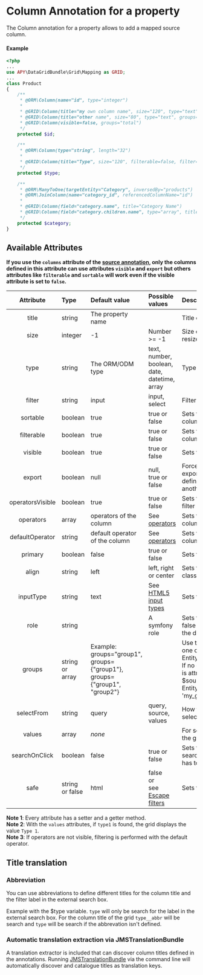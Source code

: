 Column Annotation for a property
================================

The Column annotation for a property allows to add a mapped source column.

#### Example
```php
<?php
...
use APY\DataGridBundle\Grid\Mapping as GRID;
...
class Product
{
    /**
     * @ORM\Column(name="id", type="integer")
     *
     * @GRID\Column(title="my own column name", size="120", type="text")
     * @GRID\Column(title="other name", size="80", type="text", groups={"admin", "backend"})
     * @GRID\Column(visible=false, groups="total")
     */
    protected $id;

    /**
     * @ORM\Column(type="string", length="32")
     *
     * @GRID\Column(title="Type", size="120", filterable=false, filter="select",  selectFrom="values", values={"type1"="Type 1","type2"="Type 2"}, groups={"default", "admin", "backend", "total"})
     */
    protected $type;

    /**
     * @ORM\ManyToOne(targetEntity="Category", inversedBy="products")
     * @ORM\JoinColumn(name="category_id", referencedColumnName="id")
     *
     * @GRID\Column(field="category.name", title="Category Name")
     * @GRID\Column(field="category.children.name", type="array", title="Category Children")
     */
    protected $category;
}
```

## Available Attributes

**If you use the `columns` attribute of the [source annotation](https://github.com/Abhoryo/APYDataGridBundle/blob/master/Resources/doc/columns_configuration/annotations/source_annotation.md), only the columns defined in this attribute can use attributes `visible` and `export` but others attributes like `filterable` and `sortable` will work even if the visible attribute is set to `false`.**

|Attribute|Type|Default value|Possible values|Description|
|:--:|:--|:--|:--|:--|
|title|string|The property name||Title of the column|
|size|integer|-1|Number >= -1|Size of the column (-1 means auto resize)|
|type|string|The ORM/ODM type|text, number, boolean, date, datetime, array|Type of the column.|
|filter|string|input|input, select|Filter type of the column.|
|sortable|boolean|true|true or false|Sets the possibility of sortering of the column|
|filterable|boolean|true|true or false|Sets the possibility of filtering of the column|
|visible|boolean|true|true or false|Sets the visibilty of the column|
|export|boolean|null|null,<br />true or false|Forces the visibilty of the column for exports. A null value means that the defined visibility isn't forced to another value for exports|
|operatorsVisible|boolean|true|true or false|Sets the visibilty of the operators filter|
|operators|array|operators of the column|See [operators](../types/text_column.md#available_operators)|Sets the available operators of the column|
|defaultOperator|string|default operator of the column|See [operators](../types/text_column.md#available_operators)|Sets the default operator of the column|
|primary|boolean|false|true or false|Sets the primary key of the source|
|align|string|left|left, right or center|Sets the text alignment with a CSS class|
|inputType|string|text|See [HTML5 input types](http://w3schools.com/html/html5_form_input_types.asp)|Sets the type of the input filter field|
|role|string||A symfony role|Sets the visiblity of the column to false if the access isn't granted for the defined role|
|groups|string<br />or<br />array|Example: groups="group1",<br />groups={"group1"}, groups={"group1", "group2"}||Use this attribute to define more than one configuration for an Entity/Document. <br />If no groups is defined, the annotation is attributed for all groups.<br />$source = new Entity('MyProjectMyBundle:MyEntity', 'my_group');|
|selectFrom|string|query|query, source, values|How to populate the selector of the select filters of the column.|
|values|array|_none_||For select filters or replace values in the grid|
|searchOnClick|boolean|false|true or false|Sets the possibility to perform a search on the clicked cell (filterable has to be true)|
|safe|string or false|html|false<br />or<br />see [Escape filters](http://twig.sensiolabs.org/doc/filters/escape.html)|Sets the escape filter|

**Note 1**: Every attribute has a setter and a getter method.  
**Note 2**: With the `values` attributes, if `type1` is found, the grid displays the value `Type 1`.  
**Note 3**: If operators are not visible, filtering is performed with the default operator.

## Title translation

### Abbreviation

You can use abbreviations to define different titles for the column title and the filter label in the external search box.

Example with the $type variable.
`type` will only be search for the label in the external search box.
For the column title of the grid `type__abbr` will be search and `type` will be search if the abbrevation isn't defined.

### Automatic translation extraction via JMSTranslationBundle

A translation extractor is included that can discover column titles defined in the annotations.  Running
[JMSTranslationBundle](https://github.com/schmittjoh/JMSTranslationBundle) via the command line will automatically
discover and catalogue titles as translation keys.



